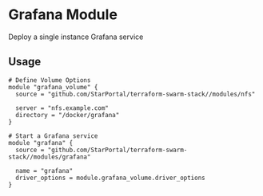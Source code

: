 Grafana Module
===

Deploy a single instance Grafana service

## Usage

```hcl
# Define Volume Options
module "grafana_volume" {
  source = "github.com/StarPortal/terraform-swarm-stack//modules/nfs"

  server = "nfs.example.com"
  directory = "/docker/grafana"
}

# Start a Grafana service
module "grafana" {
  source = "github.com/StarPortal/terraform-swarm-stack//modules/grafana"

  name = "grafana"
  driver_options = module.grafana_volume.driver_options
}
```
